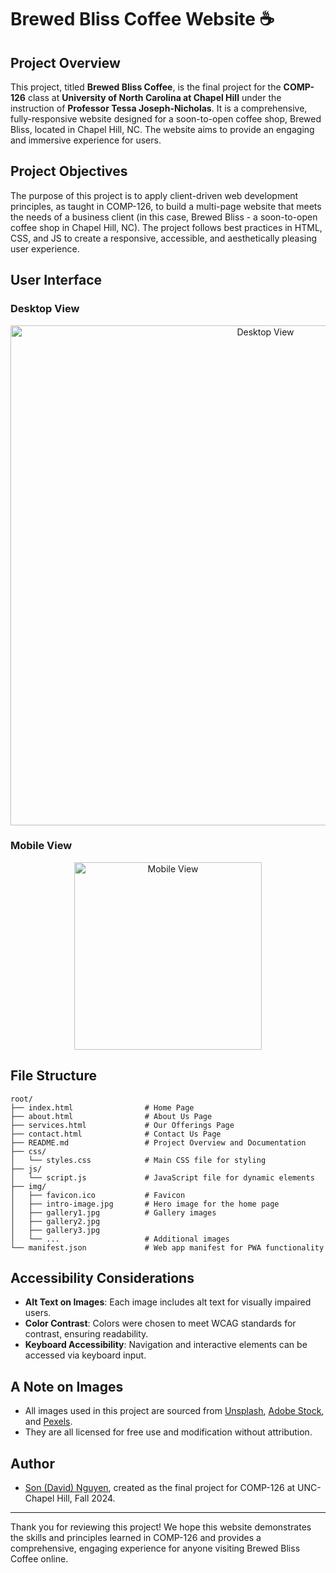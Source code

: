 # Brewed Bliss Coffee Website ☕

## Project Overview

This project, titled **Brewed Bliss Coffee**, is the final project for the **COMP-126** class at **University of North Carolina at Chapel Hill** under the instruction of **Professor Tessa Joseph-Nicholas**. It is a comprehensive, fully-responsive website designed for a soon-to-open coffee shop, Brewed Bliss, located in Chapel Hill, NC. The website aims to provide an engaging and immersive experience for users.

## Project Objectives

The purpose of this project is to apply client-driven web development principles, as taught in COMP-126, to build a multi-page website that meets the needs of a business client (in this case, Brewed Bliss - a soon-to-open coffee shop in Chapel Hill, NC). The project follows best practices in HTML, CSS, and JS to create a responsive, accessible, and aesthetically pleasing user experience.

## User Interface

### Desktop View

<p align="center">
  <img src="img/desktop-view.png" alt="Desktop View" width="800">
</p>

### Mobile View

<p align="center">
  <img src="img/mobile-view.png" alt="Mobile View" width="300">
</p>

## File Structure

```
root/
├── index.html                # Home Page
├── about.html                # About Us Page
├── services.html             # Our Offerings Page
├── contact.html              # Contact Us Page
├── README.md                 # Project Overview and Documentation
├── css/
│   └── styles.css            # Main CSS file for styling
├── js/
│   └── script.js             # JavaScript file for dynamic elements
├── img/
│   ├── favicon.ico           # Favicon
│   ├── intro-image.jpg       # Hero image for the home page
│   ├── gallery1.jpg          # Gallery images
│   ├── gallery2.jpg
│   ├── gallery3.jpg
│   └── ...                   # Additional images
└── manifest.json             # Web app manifest for PWA functionality
```

## Accessibility Considerations

- **Alt Text on Images**: Each image includes alt text for visually impaired users.
- **Color Contrast**: Colors were chosen to meet WCAG standards for contrast, ensuring readability.
- **Keyboard Accessibility**: Navigation and interactive elements can be accessed via keyboard input.

## A Note on Images

- All images used in this project are sourced from [Unsplash](https://unsplash.com/), [Adobe Stock](https://stock.adobe.com/), and [Pexels](https://www.pexels.com/).
- They are all licensed for free use and modification without attribution.

## Author

- [Son (David) Nguyen](https://github.com/hoangsonww), created as the final project for COMP-126 at UNC-Chapel Hill, Fall 2024.

---

Thank you for reviewing this project! We hope this website demonstrates the skills and principles learned in COMP-126 and provides a comprehensive, engaging experience for anyone visiting Brewed Bliss Coffee online.
